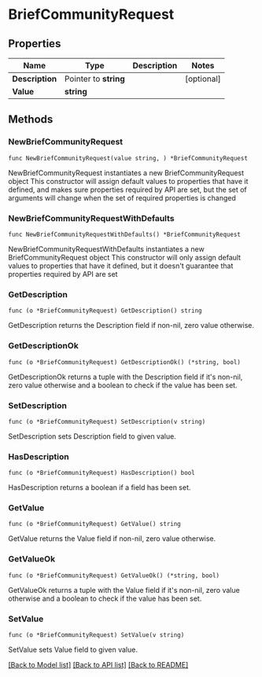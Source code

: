 # BriefCommunityRequest

## Properties

Name | Type | Description | Notes
------------ | ------------- | ------------- | -------------
**Description** | Pointer to **string** |  | [optional] 
**Value** | **string** |  | 

## Methods

### NewBriefCommunityRequest

`func NewBriefCommunityRequest(value string, ) *BriefCommunityRequest`

NewBriefCommunityRequest instantiates a new BriefCommunityRequest object
This constructor will assign default values to properties that have it defined,
and makes sure properties required by API are set, but the set of arguments
will change when the set of required properties is changed

### NewBriefCommunityRequestWithDefaults

`func NewBriefCommunityRequestWithDefaults() *BriefCommunityRequest`

NewBriefCommunityRequestWithDefaults instantiates a new BriefCommunityRequest object
This constructor will only assign default values to properties that have it defined,
but it doesn't guarantee that properties required by API are set

### GetDescription

`func (o *BriefCommunityRequest) GetDescription() string`

GetDescription returns the Description field if non-nil, zero value otherwise.

### GetDescriptionOk

`func (o *BriefCommunityRequest) GetDescriptionOk() (*string, bool)`

GetDescriptionOk returns a tuple with the Description field if it's non-nil, zero value otherwise
and a boolean to check if the value has been set.

### SetDescription

`func (o *BriefCommunityRequest) SetDescription(v string)`

SetDescription sets Description field to given value.

### HasDescription

`func (o *BriefCommunityRequest) HasDescription() bool`

HasDescription returns a boolean if a field has been set.

### GetValue

`func (o *BriefCommunityRequest) GetValue() string`

GetValue returns the Value field if non-nil, zero value otherwise.

### GetValueOk

`func (o *BriefCommunityRequest) GetValueOk() (*string, bool)`

GetValueOk returns a tuple with the Value field if it's non-nil, zero value otherwise
and a boolean to check if the value has been set.

### SetValue

`func (o *BriefCommunityRequest) SetValue(v string)`

SetValue sets Value field to given value.



[[Back to Model list]](../README.md#documentation-for-models) [[Back to API list]](../README.md#documentation-for-api-endpoints) [[Back to README]](../README.md)


